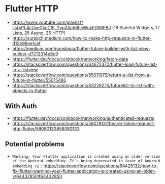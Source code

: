 # Flutter HTTP

- https://www.youtube.com/playlist?list=PL4cUxeGkcC9jLYyp2Aoh6hcWuxFDX6PBJ (16 Stateful Widgets, 17 Lists, 25 Async, 26 HTTP)
- https://suragch.medium.com/how-to-make-http-requests-in-flutter-d12e98ee1cef
- https://medium.com/nonstopio/flutter-future-builder-with-list-view-builder-d7212314e8c9
- https://flutter.dev/docs/cookbook/networking/fetch-data
- https://stackoverflow.com/questions/64672372/flutter-load-future-list-in-a-listview
- https://stackoverflow.com/questions/55011075/return-a-list-from-a-future-in-flutter/55015486
- https://stackoverflow.com/questions/63228275/futurelist-to-list-with-objects-in-flutter

## With Auth

- https://flutter.dev/docs/cookbook/networking/authenticated-requests
- https://stackoverflow.com/questions/58079131/bearer-token-request-http-flutter/58080133#58080133

## Potential problems

- `Warning: Your Flutter application is created using an older version of the Android embedding. It's being deprecated in favor of Android embedding v2.`: https://stackoverflow.com/questions/64425132/how-to-fix-flutter-warning-your-flutter-application-is-created-using-an-older-v/64432850#64432850
